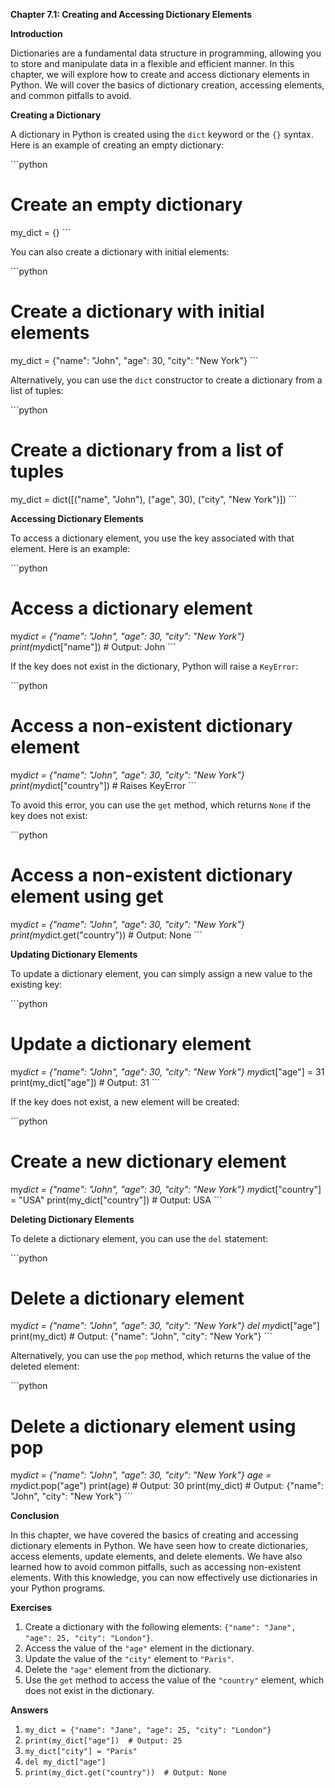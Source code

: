 <p><strong>Chapter 7.1: Creating and Accessing Dictionary Elements</strong></p>

<p><strong>Introduction</strong></p>

<p>Dictionaries are a fundamental data structure in programming, allowing you to store and manipulate data in a flexible and efficient manner. In this chapter, we will explore how to create and access dictionary elements in Python. We will cover the basics of dictionary creation, accessing elements, and common pitfalls to avoid.</p>

<p><strong>Creating a Dictionary</strong></p>

<p>A dictionary in Python is created using the <code>dict</code> keyword or the <code>{}</code> syntax. Here is an example of creating an empty dictionary:</p>

<p>```python</p>

<h1>Create an empty dictionary</h1>

<p>my_dict = {}
```</p>

<p>You can also create a dictionary with initial elements:</p>

<p>```python</p>

<h1>Create a dictionary with initial elements</h1>

<p>my_dict = {"name": "John", "age": 30, "city": "New York"}
```</p>

<p>Alternatively, you can use the <code>dict</code> constructor to create a dictionary from a list of tuples:</p>

<p>```python</p>

<h1>Create a dictionary from a list of tuples</h1>

<p>my_dict = dict([("name", "John"), ("age", 30), ("city", "New York")])
```</p>

<p><strong>Accessing Dictionary Elements</strong></p>

<p>To access a dictionary element, you use the key associated with that element. Here is an example:</p>

<p>```python</p>

<h1>Access a dictionary element</h1>

<p>my<em>dict = {"name": "John", "age": 30, "city": "New York"}
print(my</em>dict["name"])  # Output: John
```</p>

<p>If the key does not exist in the dictionary, Python will raise a <code>KeyError</code>:</p>

<p>```python</p>

<h1>Access a non-existent dictionary element</h1>

<p>my<em>dict = {"name": "John", "age": 30, "city": "New York"}
print(my</em>dict["country"])  # Raises KeyError
```</p>

<p>To avoid this error, you can use the <code>get</code> method, which returns <code>None</code> if the key does not exist:</p>

<p>```python</p>

<h1>Access a non-existent dictionary element using get</h1>

<p>my<em>dict = {"name": "John", "age": 30, "city": "New York"}
print(my</em>dict.get("country"))  # Output: None
```</p>

<p><strong>Updating Dictionary Elements</strong></p>

<p>To update a dictionary element, you can simply assign a new value to the existing key:</p>

<p>```python</p>

<h1>Update a dictionary element</h1>

<p>my<em>dict = {"name": "John", "age": 30, "city": "New York"}
my</em>dict["age"] = 31
print(my_dict["age"])  # Output: 31
```</p>

<p>If the key does not exist, a new element will be created:</p>

<p>```python</p>

<h1>Create a new dictionary element</h1>

<p>my<em>dict = {"name": "John", "age": 30, "city": "New York"}
my</em>dict["country"] = "USA"
print(my_dict["country"])  # Output: USA
```</p>

<p><strong>Deleting Dictionary Elements</strong></p>

<p>To delete a dictionary element, you can use the <code>del</code> statement:</p>

<p>```python</p>

<h1>Delete a dictionary element</h1>

<p>my<em>dict = {"name": "John", "age": 30, "city": "New York"}
del my</em>dict["age"]
print(my_dict)  # Output: {"name": "John", "city": "New York"}
```</p>

<p>Alternatively, you can use the <code>pop</code> method, which returns the value of the deleted element:</p>

<p>```python</p>

<h1>Delete a dictionary element using pop</h1>

<p>my<em>dict = {"name": "John", "age": 30, "city": "New York"}
age = my</em>dict.pop("age")
print(age)  # Output: 30
print(my_dict)  # Output: {"name": "John", "city": "New York"}
```</p>

<p><strong>Conclusion</strong></p>

<p>In this chapter, we have covered the basics of creating and accessing dictionary elements in Python. We have seen how to create dictionaries, access elements, update elements, and delete elements. We have also learned how to avoid common pitfalls, such as accessing non-existent elements. With this knowledge, you can now effectively use dictionaries in your Python programs.</p>

<p><strong>Exercises</strong></p>

<ol>
<li>Create a dictionary with the following elements: <code>{"name": "Jane", "age": 25, "city": "London"}</code>.</li>
<li>Access the value of the <code>"age"</code> element in the dictionary.</li>
<li>Update the value of the <code>"city"</code> element to <code>"Paris"</code>.</li>
<li>Delete the <code>"age"</code> element from the dictionary.</li>
<li>Use the <code>get</code> method to access the value of the <code>"country"</code> element, which does not exist in the dictionary.</li>
</ol>

<p><strong>Answers</strong></p>

<ol>
<li><code>my_dict = {"name": "Jane", "age": 25, "city": "London"}</code></li>
<li><code>print(my_dict["age"])  # Output: 25</code></li>
<li><code>my_dict["city"] = "Paris"</code></li>
<li><code>del my_dict["age"]</code></li>
<li><code>print(my_dict.get("country"))  # Output: None</code></li>
</ol>
